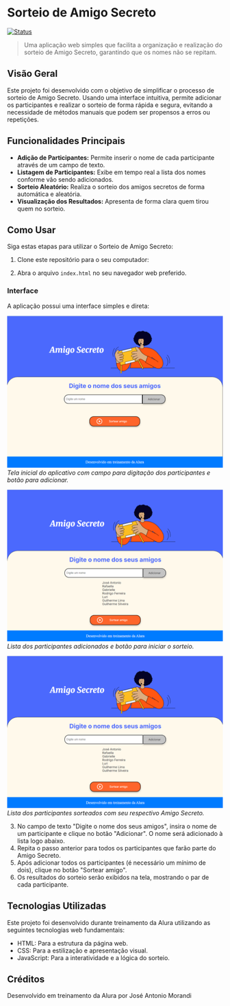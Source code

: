 # Sorteio de Amigo Secreto

[![Status](https://img.shields.io/badge/Status-Concluído-brightgreen)](https://github.com/jamorandi/amigo-secreto)

> Uma aplicação web simples que facilita a organização e realização do sorteio de Amigo Secreto, garantindo que os nomes não se repitam.

## Visão Geral

Este projeto foi desenvolvido com o objetivo de simplificar o processo de sorteio de Amigo Secreto. 
Usando uma interface intuitiva, permite adicionar os participantes e realizar o sorteio de forma rápida e segura, 
evitando a necessidade de métodos manuais que podem ser propensos a erros ou repetições.

## Funcionalidades Principais

* **Adição de Participantes:** Permite inserir o nome de cada participante através de um campo de texto.
* **Listagem de Participantes:** Exibe em tempo real a lista dos nomes conforme vão sendo adicionados.
* **Sorteio Aleatório:** Realiza o sorteio dos amigos secretos de forma automática e aleatória.
* **Visualização dos Resultados:** Apresenta de forma clara quem tirou quem no sorteio.

## Como Usar

Siga estas etapas para utilizar o Sorteio de Amigo Secreto:

1.  Clone este repositório para o seu computador:
  
2.  Abra o arquivo `index.html` no seu navegador web preferido.

### Interface

A aplicação possui uma interface simples e direta:

![Tela inicial do aplicativo](tela1.png)
*Tela inicial do aplicativo com campo para digitação dos participantes e botão para adicionar.*

![Tela com Lista de Participantes e Botão de Sorteio](tela2.png)
*Lista dos participantes adicionados e botão para iniciar o sorteio.*

![Tela com Lista de Participantes sorteados](tela2.png)
*Lista dos participantes sorteados com seu respectivo Amigo Secreto.*



3.  No campo de texto "Digite o nome dos seus amigos", insira o nome de um participante e clique no botão "Adicionar". O nome será adicionado à lista logo abaixo.
4.  Repita o passo anterior para todos os participantes que farão parte do Amigo Secreto.
5.  Após adicionar todos os participantes (é necessário um mínimo de dois), clique no botão "Sortear amigo".
6.  Os resultados do sorteio serão exibidos na tela, mostrando o par de cada participante.

## Tecnologias Utilizadas

Este projeto foi desenvolvido durante treinamento da Alura utilizando as seguintes tecnologias web fundamentais:

* HTML: Para a estrutura da página web.
* CSS: Para a estilização e apresentação visual.
* JavaScript: Para a interatividade e a lógica do sorteio.


## Créditos

Desenvolvido em treinamento da Alura por José Antonio Morandi
